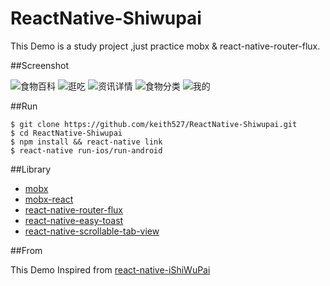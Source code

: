 # ReactNative-Shiwupai

This Demo is a study project ,just practice mobx & react-native-router-flux.

##Screenshot

![食物百科](https://github.com/ljunb/react-native-iShiWuPai/blob/alpha/screenshot/food.png)
![逛吃](https://github.com/ljunb/react-native-iShiWuPai/blob/alpha/screenshot/feed.png)
![资讯详情](https://github.com/ljunb/react-native-iShiWuPai/blob/alpha/screenshot/info_detail.png)
![食物分类](https://github.com/ljunb/react-native-iShiWuPai/blob/alpha/screenshot/foods.png)
![我的](https://github.com/ljunb/react-native-iShiWuPai/blob/alpha/screenshot/profile.png)

##Run

```
$ git clone https://github.com/keith527/ReactNative-Shiwupai.git
$ cd ReactNative-Shiwupai
$ npm install && react-native link
$ react-native run-ios/run-android
```

##Library

- [mobx](https://github.com/mobxjs/mobx)
- [mobx-react](https://github.com/mobxjs/mobx-react)
- [react-native-router-flux](https://github.com/aksonov/react-native-router-flux)
- [react-native-easy-toast](https://github.com/crazycodeboy/react-native-easy-toast)
- [react-native-scrollable-tab-view](https://github.com/skv-headless/react-native-scrollable-tab-view)


##From

This Demo Inspired from [react-native-iShiWuPai](https://github.com/ljunb/react-native-iShiWuPai)
